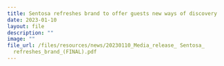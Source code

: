 ```yaml
---
title: Sentosa refreshes brand to offer guests new ways of discovery
date: 2023-01-10
layout: file
description: ""
image: ""
file_url: /files/resources/news/20230110_Media_release_ Sentosa_
  refreshes_brand_(FINAL).pdf
---
```

